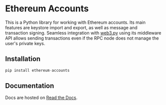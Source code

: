 # Ethereum Accounts

This is a Python library for working with Ethereum accounts. Its main features are keystore import
and export, as well as message and transaction signing. Seamless integration with
[web3.py](https://github.com/pipermerriam/web3.py) using its middleware API allows sending
transactions even if the RPC node does not manage the user's private keys.

## Installation

```Python
pip install ethereum-accounts
```

## Documentation

Docs are hosted on [Read the Docs](https://ethereum-accounts.readthedocs.io/en/latest/).

